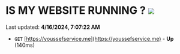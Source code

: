 # IS MY WEBSITE RUNNING ? [![](https://img.shields.io/static/v1?label=Sponsor&message=%E2%9D%A4&logo=GitHub&color=%23fe8e86)](https://github.com/sponsors/<username>)

Last updated: **4/16/2024, 7:07:22 AM**

- `GET` [https://youssefservice.me](https://youssefservice.me) - **Up** (140ms)
